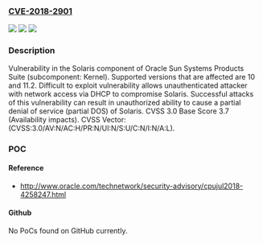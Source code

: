 ### [CVE-2018-2901](https://cve.mitre.org/cgi-bin/cvename.cgi?name=CVE-2018-2901)
![](https://img.shields.io/static/v1?label=Product&message=Solaris%20Operating%20System&color=blue)
![](https://img.shields.io/static/v1?label=Version&message=%3D%2010%20&color=brighgreen)
![](https://img.shields.io/static/v1?label=Vulnerability&message=Difficult%20to%20exploit%20vulnerability%20allows%20unauthenticated%20attacker%20with%20network%20access%20via%20DHCP%20to%20compromise%20Solaris.%20%20Successful%20attacks%20of%20this%20vulnerability%20can%20result%20in%20unauthorized%20ability%20to%20cause%20a%20partial%20denial%20of%20service%20(partial%20DOS)%20of%20Solaris.&color=brighgreen)

### Description

Vulnerability in the Solaris component of Oracle Sun Systems Products Suite (subcomponent: Kernel). Supported versions that are affected are 10 and 11.2. Difficult to exploit vulnerability allows unauthenticated attacker with network access via DHCP to compromise Solaris. Successful attacks of this vulnerability can result in unauthorized ability to cause a partial denial of service (partial DOS) of Solaris. CVSS 3.0 Base Score 3.7 (Availability impacts). CVSS Vector: (CVSS:3.0/AV:N/AC:H/PR:N/UI:N/S:U/C:N/I:N/A:L).

### POC

#### Reference
- http://www.oracle.com/technetwork/security-advisory/cpujul2018-4258247.html

#### Github
No PoCs found on GitHub currently.


